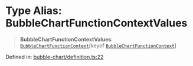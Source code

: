 # Type Alias: BubbleChartFunctionContextValues

> **BubbleChartFunctionContextValues**: [`BubbleChartFunctionContext`](BubbleChartFunctionContext.md)\[keyof [`BubbleChartFunctionContext`](BubbleChartFunctionContext.md)\]

Defined in: [bubble-chart/definition.ts:22](https://github.com/GeoDaCenter/openassistant/blob/65e761aafcb8b3d759c0e5ae9c1cbe8e024f7128/packages/echarts/src/bubble-chart/definition.ts#L22)
